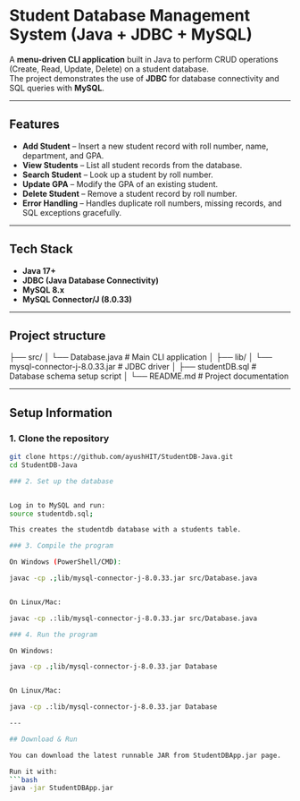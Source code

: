 # Student Database Management System (Java + JDBC + MySQL)

A **menu-driven CLI application** built in Java to perform CRUD operations (Create, Read, Update, Delete) on a student database.  
The project demonstrates the use of **JDBC** for database connectivity and SQL queries with **MySQL**.

---

## Features
- **Add Student** – Insert a new student record with roll number, name, department, and GPA.
- **View Students** – List all student records from the database.
- **Search Student** – Look up a student by roll number.
- **Update GPA** – Modify the GPA of an existing student.
- **Delete Student** – Remove a student record by roll number.
- **Error Handling** – Handles duplicate roll numbers, missing records, and SQL exceptions gracefully.

---

## Tech Stack
- **Java 17+**
- **JDBC (Java Database Connectivity)**
- **MySQL 8.x**
- **MySQL Connector/J (8.0.33)**

---

## Project structure
├── src/
│ 
└── Database.java # Main CLI application
│
├── lib/
│ 
└── mysql-connector-j-8.0.33.jar # JDBC driver
│
├── studentDB.sql # Database schema setup script
│
└── README.md # Project documentation

---

## Setup Information

### 1. Clone the repository

```bash
git clone https://github.com/ayushHIT/StudentDB-Java.git
cd StudentDB-Java

### 2. Set up the database


Log in to MySQL and run:
source studentdb.sql;

This creates the studentdb database with a students table.

### 3. Compile the program

On Windows (PowerShell/CMD):

javac -cp .;lib/mysql-connector-j-8.0.33.jar src/Database.java


On Linux/Mac:

javac -cp .:lib/mysql-connector-j-8.0.33.jar src/Database.java

### 4. Run the program

On Windows:

java -cp .;lib/mysql-connector-j-8.0.33.jar Database


On Linux/Mac:

java -cp .:lib/mysql-connector-j-8.0.33.jar Database

---

## Download & Run

You can download the latest runnable JAR from StudentDBApp.jar page.

Run it with:
```bash
java -jar StudentDBApp.jar



